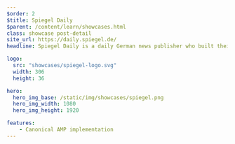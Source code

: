 ```yaml
---
$order: 2
$title: Spiegel Daily
$parent: /content/learn/showcases.html
class: showcase post-detail
site_url: https://daily.spiegel.de/
headline: Spiegel Daily is a daily German news publisher who built their entire site with AMP to capitalize on AMP’s speed and reliability across all devices. The site is fast, responsive and retains their brand identity.

logo:
  src: "showcases/spiegel-logo.svg"
  width: 306
  height: 36

hero:
  hero_img_base: /static/img/showcases/spiegel.png
  hero_img_width: 1080
  hero_img_height: 1920

features:
    - Canonical AMP implementation
---
```

